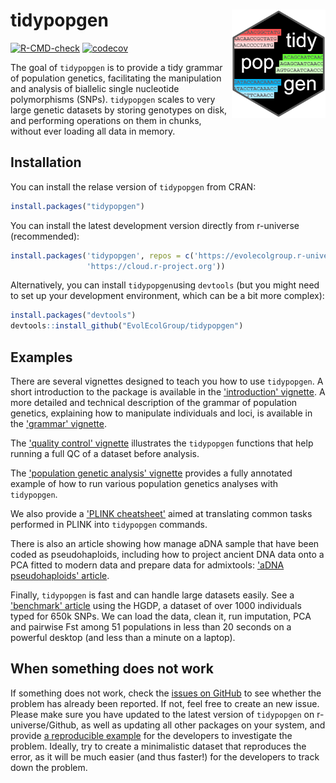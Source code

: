 # tidypopgen <img src="./man/figures/logo.png" align="right" width="150"/>

<!-- badges: start -->
[![R-CMD-check](https://github.com/EvolEcolGroup/tidypopgen/actions/workflows/R-CMD-check.yaml/badge.svg)](https://github.com/EvolEcolGroup/tidypopgen/actions/workflows/R-CMD-check.yaml)
[![codecov](https://codecov.io/gh/EvolEcolGroup/tidypopgen/branch/main/graph/badge.svg?token=KLOzxJoLBO)](https://app.codecov.io/gh/EvolEcolGroup/tidypopgen)
<!-- badges: end -->

The goal of `tidypopgen` is to provide a tidy grammar of population genetics, facilitating 
the manipulation and analysis of biallelic single nucleotide 
polymorphisms (SNPs). `tidypopgen` scales to very large genetic datasets by storing 
genotypes on disk, and performing operations on them in chunks, without
ever loading all data in memory.

## Installation

You can install the relase version of `tidypopgen` from CRAN:
``` r
install.packages("tidypopgen")
```

You can install the latest development version directly from r-universe (recommended):
``` r
install.packages('tidypopgen', repos = c('https://evolecolgroup.r-universe.dev',
                 'https://cloud.r-project.org'))
```

Alternatively, you can install `tidypopgen`using `devtools` (but you might need to set up your development environment, 
which can be a bit more complex):
``` r
install.packages("devtools")
devtools::install_github("EvolEcolGroup/tidypopgen")
```

## Examples

There are several vignettes designed to teach you how to use `tidypopgen`.
A short introduction to the package is available in the
['introduction' vignette](https://evolecolgroup.github.io/tidypopgen/articles/tidypopgen.html).
A more detailed and technical description of the grammar of population genetics,
explaining how to manipulate individuals and loci, is available in the
['grammar' vignette](https://evolecolgroup.github.io/tidypopgen/articles/a01_overview.html).

The ['quality control' vignette](https://evolecolgroup.github.io/tidypopgen/articles/a02_qc.html)
illustrates the `tidypopgen` functions that help
running a full QC of a dataset before analysis.

The ['population genetic analysis' vignette](https://evolecolgroup.github.io/tidypopgen/articles/a03_example_clustering_and_dapc.html)
provides a fully annotated example of how to 
run various population genetics analyses with `tidypopgen`.

We also provide a ['PLINK cheatsheet'](https://evolecolgroup.github.io/tidypopgen/articles/a99_plink_cheatsheet.html)
aimed at translating common tasks performed in PLINK into `tidypopgen` commands.

There is also an article showing how manage aDNA sample that have been coded
as pseudohaploids, including how to project ancient DNA data onto a PCA fitted
to modern data and prepare data for admixtools:
['aDNA pseudohaploids' article](https://evolecolgroup.github.io/tidypopgen/articles/aDNA_pseudohaploids.html).

Finally, `tidypopgen` is fast and can handle large datasets easily. See a 
['benchmark' article](https://evolecolgroup.github.io/tidypopgen/articles/benchmark_hgdp.html) using the HGDP,
a dataset of over 1000 individuals typed for 650k SNPs. We can load the data, clean it,
run imputation, PCA and pairwise Fst among 51 populations in less than 20 seconds on a
powerful desktop (and less than a minute on a laptop).

## When something does not work

If something does not work, check the [issues on
GitHub](https://github.com/EvolEcolGroup/tidypopgen/issues) to see whether
the problem has already been reported. If not, feel free to create an
new issue. Please make sure you have updated to the latest version of
`tidypopgen` on r-universe/Github, as well as updating all other packages on your
system, and provide [a reproducible
example](https://reprex.tidyverse.org/)
for the developers to investigate the problem. Ideally, try to create a minimalistic
dataset that reproduces the error, as it will be much easier (and thus faster!)
for the developers to track down the problem. 
